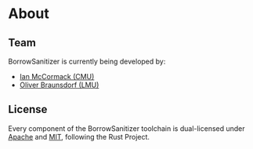 # About


## Team
BorrowSanitizer is currently being developed by:
* [Ian McCormack (CMU)](https://icmccorm.me)
* [Oliver Braunsdorf (LMU)](https://obraunsdorf.dev/)

## License
Every component of the BorrowSanitizer toolchain is dual-licensed under [Apache](https://github.com/BorrowSanitizer/rust/blob/bsan/LICENSE-APACHE) and [MIT](https://github.com/BorrowSanitizer/rust/blob/bsan/LICENSE-MIT), following the Rust Project.